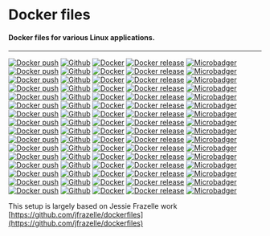 # Docker files
#### Docker files for various Linux applications.
---
[//]: # (BlockStart)
[![Docker push](https://img.shields.io/badge/dynamic/json.svg?query=$.Labels.BuildDate&label=ardour%20pushed%20on&url=https://api.microbadger.com/v1/images/forwardcomputers/ardour)](https://hub.docker.com/r/forwardcomputers/ardour)
[![Github](https://img.shields.io/badge/github--grey.svg?label=&logo=github&logoColor=white)](https://github.com/forwardcomputers/dockerfiles/ardour)
[![Docker](https://img.shields.io/badge/docker--E5E5E5.svg?label=&logo=docker)](https://hub.docker.com/r/forwardcomputers/ardour)
[![Docker release](https://img.shields.io/badge/dynamic/json.svg?query=$.results.0.name&label=latest%20tag&url=https://registry.hub.docker.com/v2/repositories/forwardcomputers/ardour/tags)](https://hub.docker.com/r/forwardcomputers/ardour)
[![Microbadger](https://images.microbadger.com/badges/image/forwardcomputers/ardour.svg)](http://microbadger.com/images/forwardcomputers/ardour "Image size")
<br/>
[![Docker push](https://img.shields.io/badge/dynamic/json.svg?query=$.Labels.BuildDate&label=audacity%20pushed%20on&url=https://api.microbadger.com/v1/images/forwardcomputers/audacity)](https://hub.docker.com/r/forwardcomputers/audacity)
[![Github](https://img.shields.io/badge/github--grey.svg?label=&logo=github&logoColor=white)](https://github.com/forwardcomputers/dockerfiles/audacity)
[![Docker](https://img.shields.io/badge/docker--E5E5E5.svg?label=&logo=docker)](https://hub.docker.com/r/forwardcomputers/audacity)
[![Docker release](https://img.shields.io/badge/dynamic/json.svg?query=$.results.0.name&label=latest%20tag&url=https://registry.hub.docker.com/v2/repositories/forwardcomputers/audacity/tags)](https://hub.docker.com/r/forwardcomputers/audacity)
[![Microbadger](https://images.microbadger.com/badges/image/forwardcomputers/audacity.svg)](http://microbadger.com/images/forwardcomputers/audacity "Image size")
<br/>
[![Docker push](https://img.shields.io/badge/dynamic/json.svg?query=$.Labels.BuildDate&label=blender%20pushed%20on&url=https://api.microbadger.com/v1/images/forwardcomputers/blender)](https://hub.docker.com/r/forwardcomputers/blender)
[![Github](https://img.shields.io/badge/github--grey.svg?label=&logo=github&logoColor=white)](https://github.com/forwardcomputers/dockerfiles/blender)
[![Docker](https://img.shields.io/badge/docker--E5E5E5.svg?label=&logo=docker)](https://hub.docker.com/r/forwardcomputers/blender)
[![Docker release](https://img.shields.io/badge/dynamic/json.svg?query=$.results.0.name&label=latest%20tag&url=https://registry.hub.docker.com/v2/repositories/forwardcomputers/blender/tags)](https://hub.docker.com/r/forwardcomputers/blender)
[![Microbadger](https://images.microbadger.com/badges/image/forwardcomputers/blender.svg)](http://microbadger.com/images/forwardcomputers/blender "Image size")
<br/>
[![Docker push](https://img.shields.io/badge/dynamic/json.svg?query=$.Labels.BuildDate&label=chrome%20pushed%20on&url=https://api.microbadger.com/v1/images/forwardcomputers/chrome)](https://hub.docker.com/r/forwardcomputers/chrome)
[![Github](https://img.shields.io/badge/github--grey.svg?label=&logo=github&logoColor=white)](https://github.com/forwardcomputers/dockerfiles/chrome)
[![Docker](https://img.shields.io/badge/docker--E5E5E5.svg?label=&logo=docker)](https://hub.docker.com/r/forwardcomputers/chrome)
[![Docker release](https://img.shields.io/badge/dynamic/json.svg?query=$.results.0.name&label=latest%20tag&url=https://registry.hub.docker.com/v2/repositories/forwardcomputers/chrome/tags)](https://hub.docker.com/r/forwardcomputers/chrome)
[![Microbadger](https://images.microbadger.com/badges/image/forwardcomputers/chrome.svg)](http://microbadger.com/images/forwardcomputers/chrome "Image size")
<br/>
[![Docker push](https://img.shields.io/badge/dynamic/json.svg?query=$.Labels.BuildDate&label=dserver%20pushed%20on&url=https://api.microbadger.com/v1/images/forwardcomputers/dserver)](https://hub.docker.com/r/forwardcomputers/dserver)
[![Github](https://img.shields.io/badge/github--grey.svg?label=&logo=github&logoColor=white)](https://github.com/forwardcomputers/dockerfiles/dserver)
[![Docker](https://img.shields.io/badge/docker--E5E5E5.svg?label=&logo=docker)](https://hub.docker.com/r/forwardcomputers/dserver)
[![Docker release](https://img.shields.io/badge/dynamic/json.svg?query=$.results.0.name&label=latest%20tag&url=https://registry.hub.docker.com/v2/repositories/forwardcomputers/dserver/tags)](https://hub.docker.com/r/forwardcomputers/dserver)
[![Microbadger](https://images.microbadger.com/badges/image/forwardcomputers/dserver.svg)](http://microbadger.com/images/forwardcomputers/dserver "Image size")
<br/>
[![Docker push](https://img.shields.io/badge/dynamic/json.svg?query=$.Labels.BuildDate&label=firefox%20pushed%20on&url=https://api.microbadger.com/v1/images/forwardcomputers/firefox)](https://hub.docker.com/r/forwardcomputers/firefox)
[![Github](https://img.shields.io/badge/github--grey.svg?label=&logo=github&logoColor=white)](https://github.com/forwardcomputers/dockerfiles/firefox)
[![Docker](https://img.shields.io/badge/docker--E5E5E5.svg?label=&logo=docker)](https://hub.docker.com/r/forwardcomputers/firefox)
[![Docker release](https://img.shields.io/badge/dynamic/json.svg?query=$.results.0.name&label=latest%20tag&url=https://registry.hub.docker.com/v2/repositories/forwardcomputers/firefox/tags)](https://hub.docker.com/r/forwardcomputers/firefox)
[![Microbadger](https://images.microbadger.com/badges/image/forwardcomputers/firefox.svg)](http://microbadger.com/images/forwardcomputers/firefox "Image size")
<br/>
[![Docker push](https://img.shields.io/badge/dynamic/json.svg?query=$.Labels.BuildDate&label=firefox-esr%20pushed%20on&url=https://api.microbadger.com/v1/images/forwardcomputers/firefox-esr)](https://hub.docker.com/r/forwardcomputers/firefox-esr)
[![Github](https://img.shields.io/badge/github--grey.svg?label=&logo=github&logoColor=white)](https://github.com/forwardcomputers/dockerfiles/firefox-esr)
[![Docker](https://img.shields.io/badge/docker--E5E5E5.svg?label=&logo=docker)](https://hub.docker.com/r/forwardcomputers/firefox-esr)
[![Docker release](https://img.shields.io/badge/dynamic/json.svg?query=$.results.0.name&label=latest%20tag&url=https://registry.hub.docker.com/v2/repositories/forwardcomputers/firefox-esr/tags)](https://hub.docker.com/r/forwardcomputers/firefox-esr)
[![Microbadger](https://images.microbadger.com/badges/image/forwardcomputers/firefox-esr.svg)](http://microbadger.com/images/forwardcomputers/firefox-esr "Image size")
<br/>
[![Docker push](https://img.shields.io/badge/dynamic/json.svg?query=$.Labels.BuildDate&label=gimp%20pushed%20on&url=https://api.microbadger.com/v1/images/forwardcomputers/gimp)](https://hub.docker.com/r/forwardcomputers/gimp)
[![Github](https://img.shields.io/badge/github--grey.svg?label=&logo=github&logoColor=white)](https://github.com/forwardcomputers/dockerfiles/gimp)
[![Docker](https://img.shields.io/badge/docker--E5E5E5.svg?label=&logo=docker)](https://hub.docker.com/r/forwardcomputers/gimp)
[![Docker release](https://img.shields.io/badge/dynamic/json.svg?query=$.results.0.name&label=latest%20tag&url=https://registry.hub.docker.com/v2/repositories/forwardcomputers/gimp/tags)](https://hub.docker.com/r/forwardcomputers/gimp)
[![Microbadger](https://images.microbadger.com/badges/image/forwardcomputers/gimp.svg)](http://microbadger.com/images/forwardcomputers/gimp "Image size")
<br/>
[![Docker push](https://img.shields.io/badge/dynamic/json.svg?query=$.Labels.BuildDate&label=inkscape%20pushed%20on&url=https://api.microbadger.com/v1/images/forwardcomputers/inkscape)](https://hub.docker.com/r/forwardcomputers/inkscape)
[![Github](https://img.shields.io/badge/github--grey.svg?label=&logo=github&logoColor=white)](https://github.com/forwardcomputers/dockerfiles/inkscape)
[![Docker](https://img.shields.io/badge/docker--E5E5E5.svg?label=&logo=docker)](https://hub.docker.com/r/forwardcomputers/inkscape)
[![Docker release](https://img.shields.io/badge/dynamic/json.svg?query=$.results.0.name&label=latest%20tag&url=https://registry.hub.docker.com/v2/repositories/forwardcomputers/inkscape/tags)](https://hub.docker.com/r/forwardcomputers/inkscape)
[![Microbadger](https://images.microbadger.com/badges/image/forwardcomputers/inkscape.svg)](http://microbadger.com/images/forwardcomputers/inkscape "Image size")
<br/>
[![Docker push](https://img.shields.io/badge/dynamic/json.svg?query=$.Labels.BuildDate&label=kdenlive%20pushed%20on&url=https://api.microbadger.com/v1/images/forwardcomputers/kdenlive)](https://hub.docker.com/r/forwardcomputers/kdenlive)
[![Github](https://img.shields.io/badge/github--grey.svg?label=&logo=github&logoColor=white)](https://github.com/forwardcomputers/dockerfiles/kdenlive)
[![Docker](https://img.shields.io/badge/docker--E5E5E5.svg?label=&logo=docker)](https://hub.docker.com/r/forwardcomputers/kdenlive)
[![Docker release](https://img.shields.io/badge/dynamic/json.svg?query=$.results.0.name&label=latest%20tag&url=https://registry.hub.docker.com/v2/repositories/forwardcomputers/kdenlive/tags)](https://hub.docker.com/r/forwardcomputers/kdenlive)
[![Microbadger](https://images.microbadger.com/badges/image/forwardcomputers/kdenlive.svg)](http://microbadger.com/images/forwardcomputers/kdenlive "Image size")
<br/>
[![Docker push](https://img.shields.io/badge/dynamic/json.svg?query=$.Labels.BuildDate&label=openshot%20pushed%20on&url=https://api.microbadger.com/v1/images/forwardcomputers/openshot)](https://hub.docker.com/r/forwardcomputers/openshot)
[![Github](https://img.shields.io/badge/github--grey.svg?label=&logo=github&logoColor=white)](https://github.com/forwardcomputers/dockerfiles/openshot)
[![Docker](https://img.shields.io/badge/docker--E5E5E5.svg?label=&logo=docker)](https://hub.docker.com/r/forwardcomputers/openshot)
[![Docker release](https://img.shields.io/badge/dynamic/json.svg?query=$.results.0.name&label=latest%20tag&url=https://registry.hub.docker.com/v2/repositories/forwardcomputers/openshot/tags)](https://hub.docker.com/r/forwardcomputers/openshot)
[![Microbadger](https://images.microbadger.com/badges/image/forwardcomputers/openshot.svg)](http://microbadger.com/images/forwardcomputers/openshot "Image size")
<br/>
[![Docker push](https://img.shields.io/badge/dynamic/json.svg?query=$.Labels.BuildDate&label=pitivi%20pushed%20on&url=https://api.microbadger.com/v1/images/forwardcomputers/pitivi)](https://hub.docker.com/r/forwardcomputers/pitivi)
[![Github](https://img.shields.io/badge/github--grey.svg?label=&logo=github&logoColor=white)](https://github.com/forwardcomputers/dockerfiles/pitivi)
[![Docker](https://img.shields.io/badge/docker--E5E5E5.svg?label=&logo=docker)](https://hub.docker.com/r/forwardcomputers/pitivi)
[![Docker release](https://img.shields.io/badge/dynamic/json.svg?query=$.results.0.name&label=latest%20tag&url=https://registry.hub.docker.com/v2/repositories/forwardcomputers/pitivi/tags)](https://hub.docker.com/r/forwardcomputers/pitivi)
[![Microbadger](https://images.microbadger.com/badges/image/forwardcomputers/pitivi.svg)](http://microbadger.com/images/forwardcomputers/pitivi "Image size")
<br/>
[![Docker push](https://img.shields.io/badge/dynamic/json.svg?query=$.Labels.BuildDate&label=shotcut%20pushed%20on&url=https://api.microbadger.com/v1/images/forwardcomputers/shotcut)](https://hub.docker.com/r/forwardcomputers/shotcut)
[![Github](https://img.shields.io/badge/github--grey.svg?label=&logo=github&logoColor=white)](https://github.com/forwardcomputers/dockerfiles/shotcut)
[![Docker](https://img.shields.io/badge/docker--E5E5E5.svg?label=&logo=docker)](https://hub.docker.com/r/forwardcomputers/shotcut)
[![Docker release](https://img.shields.io/badge/dynamic/json.svg?query=$.results.0.name&label=latest%20tag&url=https://registry.hub.docker.com/v2/repositories/forwardcomputers/shotcut/tags)](https://hub.docker.com/r/forwardcomputers/shotcut)
[![Microbadger](https://images.microbadger.com/badges/image/forwardcomputers/shotcut.svg)](http://microbadger.com/images/forwardcomputers/shotcut "Image size")
<br/>
[![Docker push](https://img.shields.io/badge/dynamic/json.svg?query=$.Labels.BuildDate&label=torbrowser%20pushed%20on&url=https://api.microbadger.com/v1/images/forwardcomputers/torbrowser)](https://hub.docker.com/r/forwardcomputers/torbrowser)
[![Github](https://img.shields.io/badge/github--grey.svg?label=&logo=github&logoColor=white)](https://github.com/forwardcomputers/dockerfiles/torbrowser)
[![Docker](https://img.shields.io/badge/docker--E5E5E5.svg?label=&logo=docker)](https://hub.docker.com/r/forwardcomputers/torbrowser)
[![Docker release](https://img.shields.io/badge/dynamic/json.svg?query=$.results.0.name&label=latest%20tag&url=https://registry.hub.docker.com/v2/repositories/forwardcomputers/torbrowser/tags)](https://hub.docker.com/r/forwardcomputers/torbrowser)
[![Microbadger](https://images.microbadger.com/badges/image/forwardcomputers/torbrowser.svg)](http://microbadger.com/images/forwardcomputers/torbrowser "Image size")
<br/>
[![Docker push](https://img.shields.io/badge/dynamic/json.svg?query=$.Labels.BuildDate&label=vscode%20pushed%20on&url=https://api.microbadger.com/v1/images/forwardcomputers/vscode)](https://hub.docker.com/r/forwardcomputers/vscode)
[![Github](https://img.shields.io/badge/github--grey.svg?label=&logo=github&logoColor=white)](https://github.com/forwardcomputers/dockerfiles/vscode)
[![Docker](https://img.shields.io/badge/docker--E5E5E5.svg?label=&logo=docker)](https://hub.docker.com/r/forwardcomputers/vscode)
[![Docker release](https://img.shields.io/badge/dynamic/json.svg?query=$.results.0.name&label=latest%20tag&url=https://registry.hub.docker.com/v2/repositories/forwardcomputers/vscode/tags)](https://hub.docker.com/r/forwardcomputers/vscode)
[![Microbadger](https://images.microbadger.com/badges/image/forwardcomputers/vscode.svg)](http://microbadger.com/images/forwardcomputers/vscode "Image size")
<br/>
[![Docker push](https://img.shields.io/badge/dynamic/json.svg?query=$.Labels.BuildDate&label=wireshark%20pushed%20on&url=https://api.microbadger.com/v1/images/forwardcomputers/wireshark)](https://hub.docker.com/r/forwardcomputers/wireshark)
[![Github](https://img.shields.io/badge/github--grey.svg?label=&logo=github&logoColor=white)](https://github.com/forwardcomputers/dockerfiles/wireshark)
[![Docker](https://img.shields.io/badge/docker--E5E5E5.svg?label=&logo=docker)](https://hub.docker.com/r/forwardcomputers/wireshark)
[![Docker release](https://img.shields.io/badge/dynamic/json.svg?query=$.results.0.name&label=latest%20tag&url=https://registry.hub.docker.com/v2/repositories/forwardcomputers/wireshark/tags)](https://hub.docker.com/r/forwardcomputers/wireshark)
[![Microbadger](https://images.microbadger.com/badges/image/forwardcomputers/wireshark.svg)](http://microbadger.com/images/forwardcomputers/wireshark "Image size")
<br/>

[//]: # (BlockEnd)

This setup is largely based on Jessie Frazelle work [https://github.com/jfrazelle/dockerfiles](https://github.com/jfrazelle/dockerfiles)
